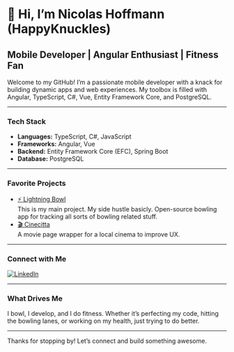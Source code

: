 # 👋 Hi, I’m Nicolas Hoffmann (HappyKnuckles)

## Mobile Developer | Angular Enthusiast | Fitness Fan

Welcome to my GitHub! I’m a passionate mobile developer with a knack for building dynamic apps and web experiences. My toolbox is filled with Angular, TypeScript, C#, Vue, Entity Framework Core, and PostgreSQL.

---

### Tech Stack
- **Languages:** TypeScript, C#, JavaScript
- **Frameworks:** Angular, Vue
- **Backend:** Entity Framework Core (EFC), Spring Boot
- **Database:** PostgreSQL

---

### Favorite Projects
- [⚡ Lightning Bowl](https://github.com/HappyKnuckles/Lightning-Bowl)  
  This is my main project. My side hustle basicly. Open-source bowling app for tracking all sorts of bowling related stuff.
- [🎬 Cinecitta](https://github.com/HappyKnuckles/Cinecitta-App)  
  A movie page wrapper for a local cinema to improve UX.

---

### Connect with Me
[![LinkedIn](https://img.shields.io/badge/-LinkedIn-blue?logo=linkedin&style=flat-square)](https://www.linkedin.com/in/nicolas-hoffmann-3b11261a9)

---

### What Drives Me
I bowl, I develop, and I do fitness. Whether it’s perfecting my code, hitting the bowling lanes, or working on my health, just trying to do better.

---

Thanks for stopping by! Let’s connect and build something awesome.
